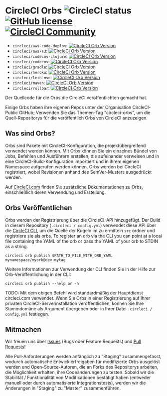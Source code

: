 # CircleCI Orbs ![CircleCI status](https://circleci.com/gh/CircleCI-Public/circleci-orbs.svg?style=shield "CircleCI status") [![GitHub license](https://img.shields.io/badge/license-MIT-blue.svg)](https://raw.githubusercontent.com/circleci-public/circleci-orbs/master/LICENSE) [![CircleCI Community](https://img.shields.io/badge/community-CircleCI%20Discuss-343434.svg)](https://discuss.circleci.com/c/ecosystem/orbs)

- `circleci/aws-code-deploy`: [![CircleCI Orb Version](https://img.shields.io/badge/endpoint.svg?url=https://badges.circleci.io/orb/circleci/aws-code-deploy)](https://circleci.com/orbs/registry/orb/circleci/aws-code-deploy)
- `circleci/aws-s3`: [![CircleCI Orb Version](https://img.shields.io/badge/endpoint.svg?url=https://badges.circleci.io/orb/circleci/aws-s3)](https://circleci.com/orbs/registry/orb/circleci/aws-s3)
- `circleci/codecov-clojure`: [![CircleCI Orb Version](https://img.shields.io/badge/endpoint.svg?url=https://badges.circleci.io/orb/circleci/codecov-clojure)](https://circleci.com/orbs/registry/orb/circleci/codecov-clojure)
- `circleci/codecov`: [![CircleCI Orb Version](https://img.shields.io/badge/endpoint.svg?url=https://badges.circleci.io/orb/circleci/codecov)](https://circleci.com/orbs/registry/orb/circleci/codecov)
- `circleci/gradle`: [![CircleCI Orb Version](https://img.shields.io/badge/endpoint.svg?url=https://badges.circleci.io/orb/circleci/gradle)](https://circleci.com/orbs/registry/orb/circleci/gradle) 
- `circleci/heroku`: [![CircleCI Orb Version](https://img.shields.io/badge/endpoint.svg?url=https://badges.circleci.io/orb/circleci/heroku)](https://circleci.com/orbs/registry/orb/circleci/heroku)
- `circleci/lein-nvd`: [![CircleCI Orb Version](https://img.shields.io/badge/endpoint.svg?url=https://badges.circleci.io/orb/circleci/lein-nvd)](https://circleci.com/orbs/registry/orb/circleci/lein-nvd)
- `circleci/maven`: [![CircleCI Orb Version](https://img.shields.io/badge/endpoint.svg?url=https://badges.circleci.io/orb/circleci/maven)](https://circleci.com/orbs/registry/orb/circleci/maven)
- `circleci/rollbar`: [![CircleCI Orb Version](https://img.shields.io/badge/endpoint.svg?url=https://badges.circleci.io/orb/circleci/rollbar)](https://circleci.com/orbs/registry/orb/circleci/rollbar)

Der Quellcode für die Orbs die CircleCI veröffentlichten gemacht hat.

Einige Orbs haben ihre eigenen Repos unter der Organisation CircleCI-Public GitHub; Verwenden Sie das Themen-Tag "circleci-orbs", um die Quell-Repositorys für die veröffentlich Orbs von CircleCI anzuzeigen.

## Was sind Orbs?

Orbs sind Pakete mit CircleCI-Konfiguration, die projektübergreifend verwendet werden können. Mit Orbs können Sie ein einzelnes Bündel von Jobs, Befehlen und Ausführern erstellen, die aufeinander verweisen und in eine CircleCI-Build-Konfiguration importiert und in ihrem eigenen Namespace aufgerufen werden können. Orbs werden bei CircleCI registriert, wobei Revisionen anhand des SemVer-Musters ausgedrückt werden.

Auf [CircleCI.com](https://circleci.com/docs/2.0/orb-intro/) finden Sie zusätzliche Dokumentationen zu Orbs, einschließlich deren Verwendung und Erstellung.

## Orbs Veröffentlichen

Orbs werden der Registrierung über die CircleCI-API hinzugefügt. Der Build in diesem Repository (`.circleci / config.yml`) verwendet diese API über die [CircleCI CLI](https://github.com/CircleCI-Public/circleci-cli), um die Quelle der Kugeln im zu ermitteln `src` ordner und registriere sie als orbs.
To register an orb via the CLI you can point at a local file containing the YAML of the orb or pass the YAML of your orb to STDIN as a string.

`circleci orb publish $PATH_TO_FILE_WITH_ORB_YAML mynamespace/myorb@dev:mytag`

Weitere Informationen zur Verwendung der CLI finden Sie in der Hilfe zur Orb-Veröffentlichung in der CLI:

`circleci orb publish --help or -h`

TODO: Mit dem obigen Befehl wird standardmäßig der Hauptdienst circleci.com verwendet. Wenn Sie Orbs in einer Registrierung auf Ihrer privaten CircleCI-Serverinstallation veröffentlichen, können Sie Ihre Stammdomäne als Argument übergeben oder in Ihrer Datei `.circleci / config.yml` festlegen.

## Mitmachen

Wir freuen uns über [Issues](https://github.com/CircleCI-Public/circleci-orbs/issues) (Bugs oder Feature Requests) und [Pull Requests](https://github.com/CircleCI-Public/circleci-orbs/pulls)!

Alle Pull-Anforderungen werden anfänglich zu "Staging" zusammengefasst, wodurch automatische Entwicklerfreigaben für modifizierte Orbs ausgelöst werden und Open-Source-Autoren, die an Forks des Repositorys arbeiten, die Möglichkeit erhalten, ihre Codeänderungen zu testen. Sobald wir die Stabilität / Funktionalität von Modifikationen bestätigt haben (entweder manuell oder durch automatisierte Integrationstests), werden wir die Änderungen in "Staging" zu "Master" zusammenführen.
